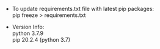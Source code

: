 * To update requirements.txt file with latest pip packages: \
pip freeze > requirements.txt

* Version Info: \
python 3.7.9 \
pip 20.2.4 (python 3.7)
